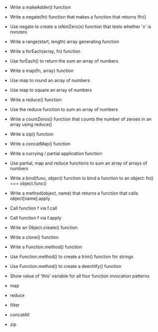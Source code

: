 - Write a makeAdder() function

- Write a negate(fn) function that makes a function that returns !fn()
- Use negate to create a isNotZero(x) function that tests whether 'x' is nonzero

- Write a range(start, length) array generating function

- Write a forEach(array, fn) function
- Use forEach() to return the sum an array of numbers

- Write a map(fn, array) function
- Use map to round an array of numbers
- Use map to square an array of numbers

- Write a reduce() function
- Use the reduce function to sum an array of numbers
- Write a countZeros() function that counts the number of zeroes in an array using reduce()

- Write a zip() function

- Write a concatMap() function

- Write a currying / partial application function
- Use partial, map and reduce functions to sum an array of arrays of numbers

- Write a bind(func, object) function to bind a function to an object: fn() === object.func()
- Write a method(object, name) that returns a function that calls object[name].apply

- Call function f via f.call
- Call function f via f.apply

- Write an Object.create() function
- Write a clone() function

- Write a Function.method() function
- Use Function.method() to create a trim() function for strings
- Use Function.method() to create a deentitfy() function

- Show value of 'this' variable for all four function invocation patterns

- map
- reduce
- filter
- concatAll
- zip